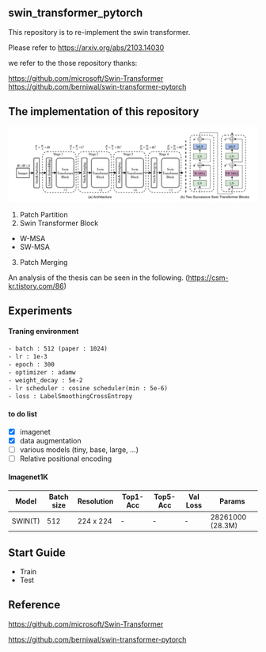 ## swin_transformer_pytorch

This repository is to re-implement the swin transformer.

Please refer to https://arxiv.org/abs/2103.14030

we refer to the those repository thanks:

https://github.com/microsoft/Swin-Transformer
https://github.com/berniwal/swin-transformer-pytorch

## The implementation of this repository
![model](./figure/img.png)

1. Patch Partition
2. Swin Transformer Block
- W-MSA
- SW-MSA
3. Patch Merging

An analysis of the thesis can be seen in the following. (https://csm-kr.tistory.com/86)

## Experiments

#### Traning environment

```angular2html
- batch : 512 (paper : 1024)
- lr : 1e-3
- epoch : 300
- optimizer : adamw
- weight_decay : 5e-2
- lr scheduler : cosine scheduler(min : 5e-6)
- loss : LabelSmoothingCrossEntropy
```

#### to do list

- [X] imagenet
- [x] data augmentation 
- [ ] various models (tiny, base, large, ...)  
- [ ] Relative positional encoding

#### Imagenet1K

| Model   | Batch size | Resolution | Top1-Acc | Top5-Acc | Val Loss | Params           |
|---------|------------|------------|----------|----------|----------|------------------|
| SWIN(T) | 512        | 224 x 224  | -        | -        | -        | 28261000 (28.3M) |

## Start Guide

- Train
- Test

## Reference

https://github.com/microsoft/Swin-Transformer

https://github.com/berniwal/swin-transformer-pytorch



